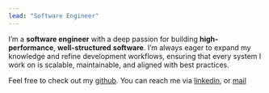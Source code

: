 ```yaml
---
lead: "Software Engineer"
---
```


I’m a __software engineer__ with a deep passion for building __high-performance__, __well-structured__ __software__. I’m always eager to expand my knowledge and refine development workflows, ensuring that every system I work on is scalable, maintainable, and aligned with best practices.

Feel free to check out my [github](https://github.com/gastonoterom). You can reach me via [linkedin](https://www.linkedin.com/in/gaston-otero/), or [mail](mailto:mail@gastonotero.com)
